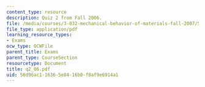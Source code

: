 ```yaml
---
content_type: resource
description: Quiz 2 from Fall 2006.
file: /media/courses/3-032-mechanical-behavior-of-materials-fall-2007/56d96ac116365e8416b0f8af9e6914a1_q2_06.pdf
file_type: application/pdf
learning_resource_types:
- Exams
ocw_type: OCWFile
parent_title: Exams
parent_type: CourseSection
resourcetype: Document
title: q2_06.pdf
uid: 56d96ac1-1636-5e84-16b0-f8af9e6914a1
---
```

